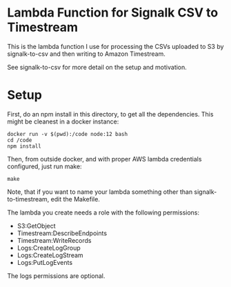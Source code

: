 # Lambda Function for Signalk CSV to Timestream

This is the lambda function I use for processing the CSVs uploaded to S3 by
signalk-to-csv and then writing to Amazon Timestream.

See signalk-to-csv for more detail on the setup and motivation.

# Setup

First, do an npm install in this directory, to get all the dependencies.  This
might be cleanest in a docker instance:

```
docker run -v $(pwd):/code node:12 bash
cd /code
npm install
```

Then, from outside docker, and with proper AWS lambda credentials configured,
just run make:

```
make
```

Note, that if you want to name your lambda something other than
signalk-to-timestream, edit the Makefile.

The lambda you create needs a role with the following permissions:

* S3:GetObject
* Timestream:DescribeEndpoints
* Timestream:WriteRecords
* Logs:CreateLogGroup
* Logs:CreateLogStream
* Logs:PutLogEvents

The logs permissions are optional.
